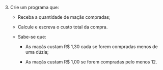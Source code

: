 03)	Crie um programa que:

    - Receba a quantidade de maçãs compradas;

    - Calcule e escreva o custo total da compra.

    - Sabe-se que:
        - As maçãs custam R$ 1,30 cada se forem compradas menos de uma dúzia;
        
        - As maçãs custam R$ 1,00 se forem compradas pelo menos 12. 